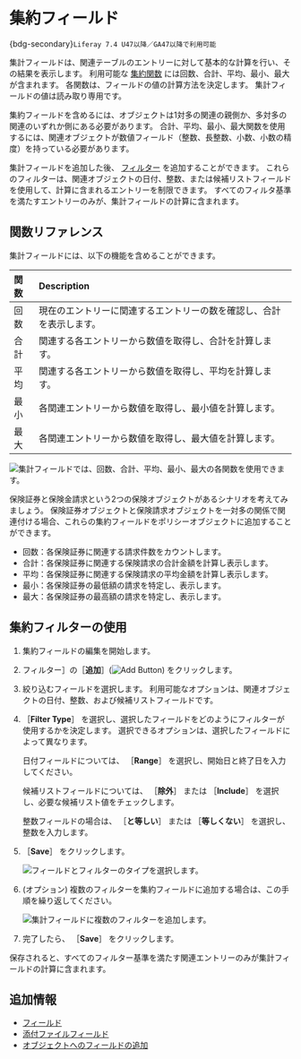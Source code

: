 # 集約フィールド

{bdg-secondary}`Liferay 7.4 U47以降／GA47以降で利用可能`

集計フィールドは、関連テーブルのエントリーに対して基本的な計算を行い、その結果を表示します。 利用可能な [集約関数](#functions-reference) には回数、合計、平均、最小、最大が含まれます。 各関数は、フィールドの値の計算方法を決定します。 集計フィールドの値は読み取り専用です。

集約フィールドを含めるには、オブジェクトは1対多の関連の親側か、多対多の関連のいずれか側にある必要があります。 合計、平均、最小、最大関数を使用するには、関連オブジェクトが数値フィールド（整数、長整数、小数、小数の精度）を持っている必要があります。

集計フィールドを追加した後、 [フィルター](#using-aggregation-filters) を追加することができます。 これらのフィルターは、関連オブジェクトの日付、整数、または候補リストフィールドを使用して、計算に含まれるエントリーを制限できます。 すべてのフィルタ基準を満たすエントリーのみが、集計フィールドの計算に含まれます。

## 関数リファレンス

集計フィールドには、以下の機能を含めることができます。

| 関数 | Description                        |
|:-- |:---------------------------------- |
| 回数 | 現在のエントリーに関連するエントリーの数を確認し、合計を表示します。 |
| 合計 | 関連する各エントリーから数値を取得し、合計を計算します。       |
| 平均 | 関連する各エントリーから数値を取得し、平均を計算します。       |
| 最小 | 各関連エントリーから数値を取得し、最小値を計算します。        |
| 最大 | 各関連エントリーから数値を取得し、最大値を計算します。        |

![集計フィールドでは、回数、合計、平均、最小、最大の各関数を使用できます。](./aggregation-fields/images/01.png)

保険証券と保険金請求という2つの保険オブジェクトがあるシナリオを考えてみましょう。 保険証券オブジェクトと保険請求オブジェクトを一対多の関係で関連付ける場合、これらの集約フィールドをポリシーオブジェクトに追加することができます。

* 回数：各保険証券に関連する請求件数をカウントします。
* 合計：各保険証券に関連する保険請求の合計金額を計算し表示します。
* 平均：各保険証券に関連する保険請求の平均金額を計算し表示します。
* 最小：各保険証券の最低額の請求を特定し、表示します。
* 最大：各保険証券の最高額の請求を特定し、表示します。

## 集約フィルターの使用

1. 集約フィールドの編集を開始します。

1. フィルター］の［**追加**］(![Add Button](../../../../images/icon-add.png)) をクリックします。

1. 絞り込むフィールドを選択します。 利用可能なオプションは、関連オブジェクトの日付、整数、および候補リストフィールドです。

1. ［**Filter Type**］ を選択し、選択したフィールドをどのようにフィルターが使用するかを決定します。 選択できるオプションは、選択したフィールドによって異なります。

   日付フィールドについては、 ［**Range**］ を選択し、開始日と終了日を入力してください。

   候補リストフィールドについては、 ［**除外**］ または ［**Include**］ を選択し、必要な候補リスト値をチェックします。

   整数フィールドの場合は、 ［**と等しい**］ または ［**等しくない**］ を選択し、整数を入力します。

1. ［**Save**］ をクリックします。

   ![フィールドとフィルターのタイプを選択します。](./aggregation-fields/images/02.png)

1. (オプション) 複数のフィルターを集約フィールドに追加する場合は、この手順を繰り返してください。

   ![集計フィールドに複数のフィルターを追加します。](./aggregation-fields/images/03.png)

1. 完了したら、 ［**Save**］ をクリックします。

保存されると、すべてのフィルター基準を満たす関連エントリーのみが集計フィールドの計算に含まれます。

## 追加情報

* [フィールド](../fields.md)
* [添付ファイルフィールド](./attachment-fields.md)
* [オブジェクトへのフィールドの追加](./adding-fields-to-objects.md)
